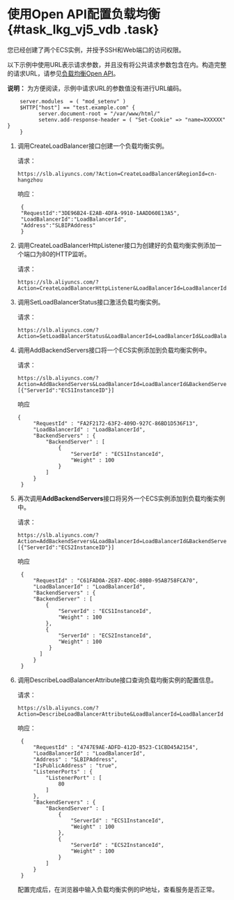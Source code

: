 # 使用Open API配置负载均衡 {#task_lkg_vj5_vdb .task}

您已经创建了两个ECS实例，并授予SSH和Web端口的访问权限。

以下示例中使用URL表示请求参数，并且没有将公共请求参数包含在内。构造完整的请求URL，请参见[负载均衡Open API](../../../../cn.zh-CN/API参考/API概览.md#)。

**说明：** 为方便阅读，示例中请求URL的参数值没有进行URL编码。

```
    server.modules  = ( "mod_setenv" )
    $HTTP["host"] == "test.example.com" {
          server.document-root = "/var/www/html/"
          setenv.add-response-header = ( "Set-Cookie" => "name=XXXXXX"      }
    }
```

1.  调用CreateLoadBalancer接口创建一个负载均衡实例。 

    请求：

    ```
    https://slb.aliyuncs.com/?Action=CreateLoadBalancer&RegionId=cn-hangzhou
    ```

    响应：

    ```
     {
     "RequestId":"3DE96B24-E2AB-4DFA-9910-1AADD60E13A5",
     "LoadBalancerId":"LoadBalancerId",
     "Address":"SLBIPAddress"
     }
    ```

2.  调用CreateLoadBalancerHttpListener接口为创建好的负载均衡实例添加一个端口为80的HTTP监听。 

    请求：

    ```
    https://slb.aliyuncs.com/?Action=CreateLoadBalancerHttpListener&LoadBalancerId=LoadBalancerId&ListenerPort=80&BackendServerPort=80&ListenerStatus=active
    ```

3.  调用SetLoadBalancerStatus接口激活负载均衡实例。 

    请求：

    ```
    https://slb.aliyuncs.com/?Action=SetLoadBalancerStatus&LoadBalancerId=LoadBalancerId&LoadBalancerStatus=active
    ```

4.  调用AddBackendServers接口将一个ECS实例添加到负载均衡实例中。 

    请求：

    ```
    https://slb.aliyuncs.com/?Action=AddBackendServers&LoadBalancerId=LoadBalancerId&BackendServers=[{"ServerId":"ECS1InstanceID"}]
    ```

    响应

    ```
    {
         "RequestId" : "FA2F2172-63F2-409D-927C-86BD1D536F13",
         "LoadBalancerId" : "LoadBalancerId",
         "BackendServers" : {
             "BackendServer" : [
                 {
                     "ServerId" : "ECS1InstanceId",
                     "Weight" : 100
                 }
             ]
         }
     }
    ```

5.  再次调用**AddBackendServers**接口将另外一个ECS实例添加到负载均衡实例中。 

    请求：

    ```
    https://slb.aliyuncs.com/?Action=AddBackendServers&LoadBalancerId=LoadBalancerId&BackendServers=[{"ServerId":"ECS2InstanceID"}]
    ```

    响应

    ```
     {
         "RequestId" : "C61FAD0A-2E87-4D0C-80B0-95AB758FCA70",
         "LoadBalancerId" : "LoadBalancerId",
         "BackendServers" : {
         "BackendServer" : [
             {
                 "ServerId" : "ECS1InstanceId",
                 "Weight" : 100
             },
             {
                 "ServerId" : "ECS2InstanceId",
                 "Weight" : 100
              }
           ]
         }
     }
    ```

6.  调用DescribeLoadBalancerAttribute接口查询负载均衡实例的配置信息。 

    请求：

    ```
    https://slb.aliyuncs.com/?Action=DescribeLoadBalancerAttribute&LoadBalancerId=LoadBalancerId
    ```

    响应：

    ```
     {
         "RequestId" : "4747E9AE-ADFD-412D-B523-C1CBD45A2154",
         "LoadBalancerId" : "LoadBalancerId",
         "Address" : "SLBIPAddress",
         "IsPublicAddress" : "true",
         "ListenerPorts" : {
             "ListenerPort" : [
                 80
             ]
         },
         "BackendServers" : {
             "BackendServer" : [
                 {
                     "ServerId" : "ECS1InstanceId",
                     "Weight" : 100
                 },
                 {
                     "ServerId" : "ECS2InstanceId",
                     "Weight" : 100
                 }
             ]
         }
     }
    ```

    配置完成后，在浏览器中输入负载均衡实例的IP地址，查看服务是否正常。


